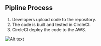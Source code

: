 ## Pipline Process

1. Developers upload code to the repository.
1. The code is built and tested in CircleCI.
1. CircleCI deploy the code to the AWS.

![Alt text](https://github.com/Ahmed-M-Aboutaleb/udacityCourse-host-project-/blob/main/docs/1.png 'CircleCi PipeLine')
